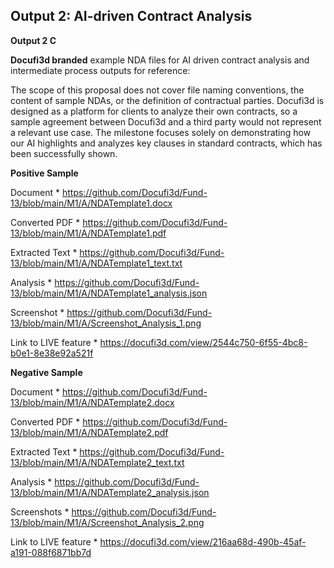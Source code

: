 ## Output 2: AI-driven Contract Analysis ##

**Output 2 C**

**Docufi3d branded** example NDA files for AI driven contract analysis and intermediate process outputs for reference:

The scope of this proposal does not cover file naming conventions, the content of sample NDAs, or the definition of contractual parties. Docufi3d is designed as a platform for clients to analyze their own contracts, so a sample agreement between Docufi3d and a third party would not represent a relevant use case. The milestone focuses solely on demonstrating how our AI highlights and analyzes key clauses in standard contracts, which has been successfully shown.
 
**Positive Sample**

Document * https://github.com/Docufi3d/Fund-13/blob/main/M1/A/NDATemplate1.docx

Converted PDF * https://github.com/Docufi3d/Fund-13/blob/main/M1/A/NDATemplate1.pdf

Extracted Text * https://github.com/Docufi3d/Fund-13/blob/main/M1/A/NDATemplate1_text.txt

Analysis * https://github.com/Docufi3d/Fund-13/blob/main/M1/A/NDATemplate1_analysis.json

Screenshot * https://github.com/Docufi3d/Fund-13/blob/main/M1/A/Screenshot_Analysis_1.png

Link to LIVE feature * https://docufi3d.com/view/2544c750-6f55-4bc8-b0e1-8e38e92a521f

**Negative Sample**

Document * https://github.com/Docufi3d/Fund-13/blob/main/M1/A/NDATemplate2.docx

Converted PDF * https://github.com/Docufi3d/Fund-13/blob/main/M1/A/NDATemplate2.pdf

Extracted Text * https://github.com/Docufi3d/Fund-13/blob/main/M1/A/NDATemplate2_text.txt

Analysis * https://github.com/Docufi3d/Fund-13/blob/main/M1/A/NDATemplate2_analysis.json

Screenshots * https://github.com/Docufi3d/Fund-13/blob/main/M1/A/Screenshot_Analysis_2.png

Link to LIVE feature * https://docufi3d.com/view/216aa68d-490b-45af-a191-088f6871bb7d
